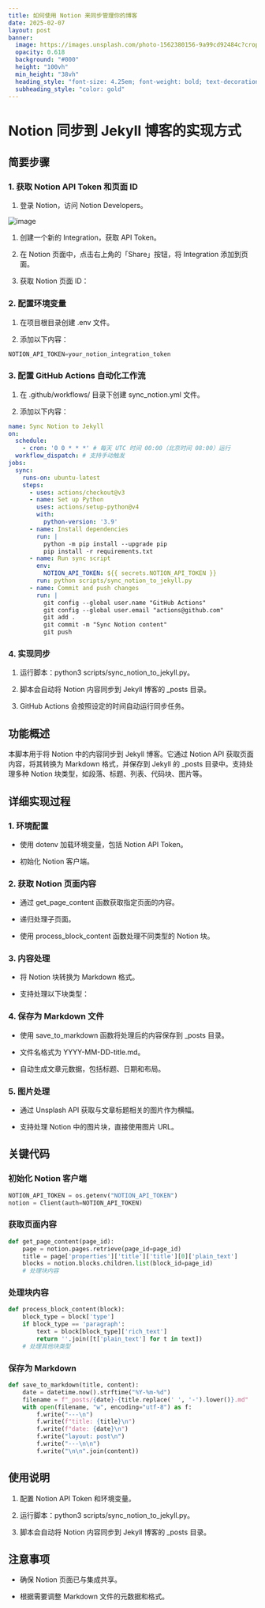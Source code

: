 ```yaml
---
title: 如何使用 Notion 来同步管理你的博客
date: 2025-02-07
layout: post
banner:
  image: https://images.unsplash.com/photo-1562380156-9a99cd92484c?crop=entropy&cs=tinysrgb&fit=max&fm=jpg&ixid=M3w2OTIwMzJ8MHwxfHJhbmRvbXx8fHx8fHx8fDE3Mzg5NDUzNzN8&ixlib=rb-4.0.3&q=80&w=1080
  opacity: 0.618
  background: "#000"
  height: "100vh"
  min_height: "38vh"
  heading_style: "font-size: 4.25em; font-weight: bold; text-decoration: underline"
  subheading_style: "color: gold"
---
```


# Notion 同步到 Jekyll 博客的实现方式

## 简要步骤

### 1. 获取 Notion API Token 和页面 ID

1. 登录 Notion，访问 Notion Developers。

![image](https://prod-files-secure.s3.us-west-2.amazonaws.com/a7a0cc5a-89b9-4cda-8686-1fba0ca52f40/d19c1afe-dea5-4312-9333-786b0ba83054/image.png?X-Amz-Algorithm=AWS4-HMAC-SHA256&X-Amz-Content-Sha256=UNSIGNED-PAYLOAD&X-Amz-Credential=ASIAZI2LB466VEPGF4QM%2F20250207%2Fus-west-2%2Fs3%2Faws4_request&X-Amz-Date=20250207T162253Z&X-Amz-Expires=3600&X-Amz-Security-Token=IQoJb3JpZ2luX2VjEGAaCXVzLXdlc3QtMiJIMEYCIQCD4Nz5fvfSVtaal%2FqTMu00D9P8TC3t2IiSLm3Q49czuQIhAIzA%2FJqW2fHTuq6%2FA1IGVBKL3TxG5FpaeXgLOImPLcz1Kv8DCHkQABoMNjM3NDIzMTgzODA1IgxUTfdrrmF9vI%2FPLs0q3ANpFfHHszrMj8UOvkykD86dnv19HwMKzmDTsM2V9SA4wHxETvDfd1VSdAvX7oBNDXuiPZxhkRwXi22DqwSiVZR920cdgpLHK3p8j6TPwP5WmiTE62V0VbOUOS7LidnOElL355znkcDnfDl0PvIJt1w1JZRv9MWTmr245pRp%2FkgAQzAHxk%2Frn%2Fu9oD%2B3ZR5D41V%2FWaKbkB6ic7tr%2B2bYYUWn6kKKwAEjVUeAmQ47uQyAdAfpJxHzJmnhRLlO0LOku67AR72NowsF1JwG8Mu2D8QWaiLFOCd4DJjW4d2RRTEFlzK52XBZgOCH%2FP1Kc8g8JAuxXfsUNqplmfNkZSOvCNh2kdQOYPqtvhMVLf%2BZWshvo0LYOONKpSdFxjSCgQzpm3oI8JerW421yUNQnPOWonO4HKNXyIeay33EH7fK9fQ48n75fyTG0AzCkYY5TmChU8VAnVVN1Y4QFLZ43piUBgwiX6fEHl%2FCcWpptEeyqEymByxNmjzDNzSblm0SsJ4iWIDiGmD0LCggF85JRb6fsfOIktOeH%2BoYOlKhafCq6FOz7nMXSAXW17t%2BJNZvu2e%2BAH8dMjYIesvuN1r4x9cIssH9FcOkLbpcV0ae%2FaN3EY6CBZhWfrJMPGZQK85PmDDx4Zi9BjqkAW5dx5qrq1NygsLpTtIJfIKci9LkPT6YnGIP8HgRL9k1kHjZA7I2mUatQT900g%2BAnSOMlCgKPkkKiEmpqgRLlV95f0rVEhrCVKamCmf7b36CUcYsP%2Bo%2BB%2FREdrW%2BkAmSn1v8tAtIboXHdw6Vs8qlVrHktSGEyoFMANKnb8aeQv%2BAzlKrcu7Txicl6P4x0PnWDmB%2Bx4LxMD1%2Flv4R34BxsDyp%2FsUm&X-Amz-Signature=85c1c38f5f4be758ed72f327a53783916f3df0ec43b40d711d519b0adc129198&X-Amz-SignedHeaders=host&x-id=GetObject)

1. 创建一个新的 Integration，获取 API Token。

1. 在 Notion 页面中，点击右上角的「Share」按钮，将 Integration 添加到页面。

1. 获取 Notion 页面 ID：


### 2. 配置环境变量

1. 在项目根目录创建 .env 文件。

1. 添加以下内容：

```javascript
NOTION_API_TOKEN=your_notion_integration_token
```

### 3. 配置 GitHub Actions 自动化工作流

1. 在 .github/workflows/ 目录下创建 sync_notion.yml 文件。

1. 添加以下内容：

```yaml
name: Sync Notion to Jekyll
on:
  schedule:
    - cron: '0 0 * * *' # 每天 UTC 时间 00:00（北京时间 08:00）运行
  workflow_dispatch: # 支持手动触发
jobs:
  sync:
    runs-on: ubuntu-latest
    steps:
      - uses: actions/checkout@v3
      - name: Set up Python
        uses: actions/setup-python@v4
        with:
          python-version: '3.9'
      - name: Install dependencies
        run: |
          python -m pip install --upgrade pip
          pip install -r requirements.txt
      - name: Run sync script
        env:
          NOTION_API_TOKEN: ${{ secrets.NOTION_API_TOKEN }}
        run: python scripts/sync_notion_to_jekyll.py
      - name: Commit and push changes
        run: |
          git config --global user.name "GitHub Actions"
          git config --global user.email "actions@github.com"
          git add .
          git commit -m "Sync Notion content"
          git push
```

### 4. 实现同步

1. 运行脚本：python3 scripts/sync_notion_to_jekyll.py。

1. 脚本会自动将 Notion 内容同步到 Jekyll 博客的 _posts 目录。

1. GitHub Actions 会按照设定的时间自动运行同步任务。

## 功能概述

本脚本用于将 Notion 中的内容同步到 Jekyll 博客。它通过 Notion API 获取页面内容，将其转换为 Markdown 格式，并保存到 Jekyll 的 _posts 目录中。支持处理多种 Notion 块类型，如段落、标题、列表、代码块、图片等。

## 详细实现过程

### 1. 环境配置

- 使用 dotenv 加载环境变量，包括 Notion API Token。

- 初始化 Notion 客户端。

### 2. 获取 Notion 页面内容

- 通过 get_page_content 函数获取指定页面的内容。

- 递归处理子页面。

- 使用 process_block_content 函数处理不同类型的 Notion 块。

### 3. 内容处理

- 将 Notion 块转换为 Markdown 格式。

- 支持处理以下块类型：


### 4. 保存为 Markdown 文件

- 使用 save_to_markdown 函数将处理后的内容保存到 _posts 目录。

- 文件名格式为 YYYY-MM-DD-title.md。

- 自动生成文章元数据，包括标题、日期和布局。

### 5. 图片处理

- 通过 Unsplash API 获取与文章标题相关的图片作为横幅。

- 支持处理 Notion 中的图片块，直接使用图片 URL。

## 关键代码

### 初始化 Notion 客户端

```python
NOTION_API_TOKEN = os.getenv("NOTION_API_TOKEN")
notion = Client(auth=NOTION_API_TOKEN)
```

### 获取页面内容

```python
def get_page_content(page_id):
    page = notion.pages.retrieve(page_id=page_id)
    title = page['properties']['title']['title'][0]['plain_text']
    blocks = notion.blocks.children.list(block_id=page_id)
    # 处理块内容
```

### 处理块内容

```python
def process_block_content(block):
    block_type = block['type']
    if block_type == 'paragraph':
        text = block[block_type]['rich_text']
        return ''.join([t['plain_text'] for t in text])
    # 处理其他块类型
```

### 保存为 Markdown

```python
def save_to_markdown(title, content):
    date = datetime.now().strftime("%Y-%m-%d")
    filename = f"_posts/{date}-{title.replace(' ', '-').lower()}.md"
    with open(filename, "w", encoding="utf-8") as f:
        f.write("---\n")
        f.write(f"title: {title}\n")
        f.write(f"date: {date}\n")
        f.write("layout: post\n")
        f.write("---\n\n")
        f.write("\n\n".join(content))
```

## 使用说明

1. 配置 Notion API Token 和环境变量。

1. 运行脚本：python3 scripts/sync_notion_to_jekyll.py。

1. 脚本会自动将 Notion 内容同步到 Jekyll 博客的 _posts 目录。

## 注意事项

- 确保 Notion 页面已与集成共享。

- 根据需要调整 Markdown 文件的元数据和格式。
